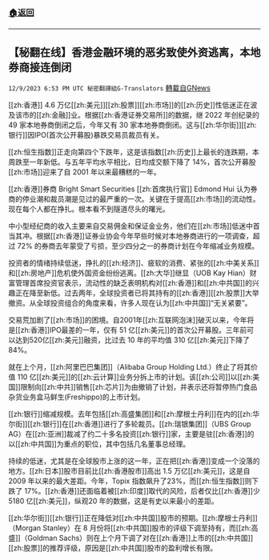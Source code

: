 ###  [:house:返回](README.md)
---


## 【秘翻在线】香港金融环境的恶劣致使外资逃离，本地券商接连倒闭
`12/9/2023 6:53 PM UTC 秘密翻譯組G-Translators` [轉載自GNews](https://gnews.org/articles/2090844)

        

[[zh:香港]] 4.6 万亿[[zh:美元]][[zh:股票]][[zh:市场]]的[[zh:历史]]性低迷正在波及该市的[[zh:金融]]业。根据[[zh:香港证券交易所]]的数据，继 2022 年创纪录的 49 家本地券商倒闭之后，今年又有 30 家本地券商倒闭。这与[[zh:华尔街]][[zh:银行]]因IPO(首次公开募股)暴跌交易员裁员有关。

[[zh:恒生指数]]正走向第四个下跌年，这是该指数[[zh:历史]]上最长的连跌期，本周跌至一年新低。与五年平均水平相比，日均成交额下降了 14%，首次公开募股[[zh:市场]]迎来了自 2001 年以来最糟糕的一年。

[[zh:香港]]券商 Bright Smart Securities [[zh:首席执行官]] Edmond Hui 认为券商的停业潮和裁员潮是见过的最严重的一次。关键在于提高[[zh:市场]]的流动性。现在每个人都在挣扎。根本看不到隧道尽头的曙光。

中小型经纪商的收入主要来自交易佣金和保证金业务，他们在[[zh:市场]]低迷中首当其冲。根据[[zh:香港]]证券业协会今年早些时候对本地券商进行的一项调查，超过 72% 的券商去年蒙受了亏损，至少四分之一的券商计划在今年缩减业务规模。

投资者的情绪持续低迷，挣扎的[[zh:经济]]、疲软的消费、紧张的[[zh:中美关系]]和[[zh:房地产]]危机使外国资金纷纷逃离。[[zh:大华]]继显（UOB Kay Hian）财富管理首席投资官表示，流动性的缺乏表明机构对[[zh:香港]]和[[zh:中共国]]的兴趣正在降至新低。过去两年，全球投资者已将其持有的[[zh:香港]][[zh:股票]]大举撤资。从全球投资组合的角度来看，许多人现在认为[[zh:中共国]]“无关紧要”。

交易荒加剧了[[zh:市场]]的困境。自2001年[[zh:互联网泡沫]]破灭以来，今年将是[[zh:香港]]IPO最差的一年，仅有 51 亿[[zh:美元]]的首次公开募股。三年前可以达到520亿[[zh:美元]]融资，比过去 10 年的平均值 310 亿[[zh:美元]]下降了 84%。

就在上个月，[[zh:阿里巴巴集团]]（Alibaba Group Holding Ltd.）终止了将其价值 110 亿[[zh:美元]]的[[zh:云计算]]业务分拆上市的计划。该[[zh:公司]]以[[zh:美国]]限制向[[zh:中共]]销售[[zh:芯片]]为由撤销了计划，并表示还将暂停热门食品杂货业务盒马鲜生(Freshippo)的上市计划。

[[zh:银行]]缩减规模。去年包括[[zh:高盛集团]]和[[zh:摩根士丹利]]在内的[[zh:华尔街]][[zh:银行]]在[[zh:香港]]进行了多轮裁员。[[zh:瑞银集团]]（UBS Group AG）在[[zh:亚洲]]裁减了约二十多名投资[[zh:银行]]家，主要是驻[[zh:香港]]的以[[zh:中共国]]为重点的职位，其中包括几名董事总经理。

持续的低迷，尤其是在全球股市上涨的这一年，正在把[[zh:香港]]变成一个没落的地方。[[zh:日本]]股市目前比[[zh:香港股市]]高出 1.5 万亿[[zh:美元]]，这是自 2009 年以来的最大差距。今年，Topix 指数飙升了23%，而[[zh:恒生指数]]则下跌了 17%。[[zh:香港]]还面临着被[[zh:印度]]取代的风险，后者仅比[[zh:香港]]少 5180 亿[[zh:美元]]，纵观20 年的数据，这是有史以来最小的差距。

[[zh:华尔街]][[zh:银行]]正在降低对[[zh:中共国]]股市的预期。[[zh:摩根士丹利]]（Morgan Stanley）在 8 月份将[[zh:中共国]]股市的评级下调至持有，而[[zh:高盛]]（Goldman Sachs）则在上个月下调了对在[[zh:香港]]上市的[[zh:中共国]][[zh:股票]]的推荐评级，原因是[[zh:中共国]]股市的盈利增长有限。
